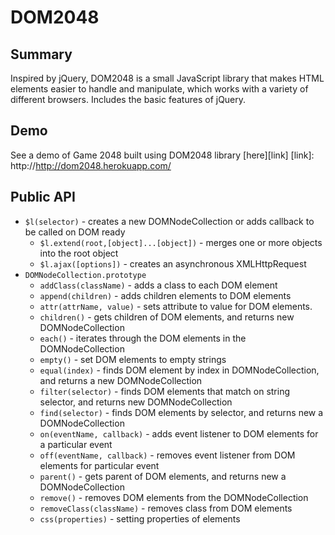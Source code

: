 # DOM2048

## Summary
Inspired by jQuery, DOM2048 is a small JavaScript library that makes HTML elements easier to handle and manipulate, which works with a variety of different browsers. Includes the basic features of jQuery.

## Demo
See a demo of Game 2048 built using DOM2048 library [here][link]
[link]: http://http://dom2048.herokuapp.com/


## Public API

* `$l(selector)` - creates a new DOMNodeCollection or adds callback to be called on DOM ready
  * `$l.extend(root,[object]...[object])` - merges one or more objects into the root object
  * `$l.ajax([options])` - creates an asynchronous XMLHttpRequest
* `DOMNodeCollection.prototype`
  * `addClass(className)` - adds a class to each DOM element
  * `append(children)` - adds children elements to DOM elements
  * `attr(attrName, value)` - sets attribute to value for DOM elements.
  * `children()` - gets children of DOM elements, and returns new DOMNodeCollection
  * `each()` - iterates through the DOM elements in the DOMNodeCollection
  * `empty()` - set DOM elements to empty strings
  * `equal(index)` - finds DOM element by index in DOMNodeCollection, and returns a new DOMNodeCollection
  * `filter(selector)` - finds DOM elements that match on string selector, and returns new DOMNodeCollection
  * `find(selector)` - finds DOM elements by selector, and returns new a  DOMNodeCollection
  * `on(eventName, callback)` - adds event listener to DOM elements for a  particular event
  * `off(eventName, callback)` - removes event listener from DOM elements for particular event
  * `parent()` - gets parent of DOM elements, and returns new a  DOMNodeCollection
  * `remove()` - removes DOM elements from the DOMNodeCollection
  * `removeClass(className)` - removes class from DOM elements
  * `css(properties)` - setting properties of elements
